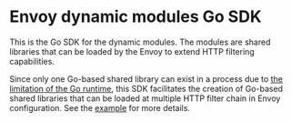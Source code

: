 # Envoy dynamic modules Go SDK

This is the Go SDK for the dynamic modules. The modules are shared libraries that can be loaded by the Envoy to extend HTTP filtering capabilities.

Since only one Go-based shared library can exist in a process due to [the limitation of the Go runtime](https://github.com/golang/go/issues/65050),
this SDK facilitates the creation of Go-based shared libraries that can be loaded at multiple HTTP filter chain
in Envoy configuration. See the [example](./example) for more details.

